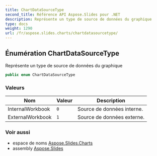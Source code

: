 ```yaml
---
title: ChartDataSourceType
second_title: Référence API Aspose.Slides pour .NET
description: Représente un type de source de données du graphique
type: docs
weight: 1290
url: /fr/aspose.slides.charts/chartdatasourcetype/
---
```


## Énumération ChartDataSourceType

Représente un type de source de données du graphique

```csharp
public enum ChartDataSourceType
```

### Valeurs

| Nom | Valeur | Description |
| --- | --- | --- |
| InternalWorkbook | `0` | Source de données interne. |
| ExternalWorkbook | `1` | Source de données externe. |

### Voir aussi

* espace de noms [Aspose.Slides.Charts](../../aspose.slides.charts)
* assembly [Aspose.Slides](../../)

<!-- NE PAS ÉDITER : généré par xmldocmd pour Aspose.Slides.dll -->